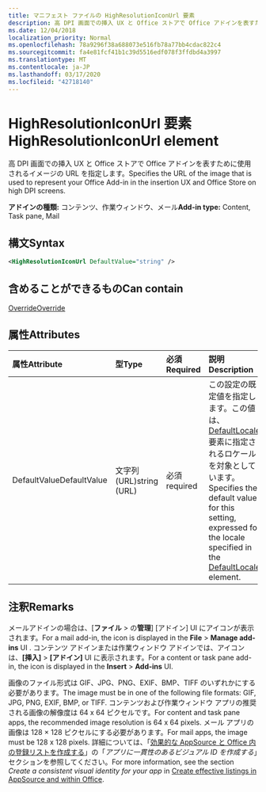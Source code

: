 ```yaml
---
title: マニフェスト ファイルの HighResolutionIconUrl 要素
description: 高 DPI 画面での挿入 UX と Office ストアで Office アドインを表すために使用されるイメージの URL を指定します。
ms.date: 12/04/2018
localization_priority: Normal
ms.openlocfilehash: 78a9296f38a688073e516fb78a77bb4cdac822c4
ms.sourcegitcommit: fa4e81fcf41b1c39d5516edf078f3ffdbd4a3997
ms.translationtype: MT
ms.contentlocale: ja-JP
ms.lasthandoff: 03/17/2020
ms.locfileid: "42718140"
---
```

# <a name="highresolutioniconurl-element"></a><span data-ttu-id="86262-103">HighResolutionIconUrl 要素</span><span class="sxs-lookup"><span data-stu-id="86262-103">HighResolutionIconUrl element</span></span>

<span data-ttu-id="86262-104">高 DPI 画面での挿入 UX と Office ストアで Office アドインを表すために使用されるイメージの URL を指定します。</span><span class="sxs-lookup"><span data-stu-id="86262-104">Specifies the URL of the image that is used to represent your Office Add-in in the insertion UX and Office Store on high DPI screens.</span></span>

<span data-ttu-id="86262-105">**アドインの種類:** コンテンツ、作業ウィンドウ、メール</span><span class="sxs-lookup"><span data-stu-id="86262-105">**Add-in type:** Content, Task pane, Mail</span></span>

## <a name="syntax"></a><span data-ttu-id="86262-106">構文</span><span class="sxs-lookup"><span data-stu-id="86262-106">Syntax</span></span>

```XML
<HighResolutionIconUrl DefaultValue="string" />
```

## <a name="can-contain"></a><span data-ttu-id="86262-107">含めることができるもの</span><span class="sxs-lookup"><span data-stu-id="86262-107">Can contain</span></span>

[<span data-ttu-id="86262-108">Override</span><span class="sxs-lookup"><span data-stu-id="86262-108">Override</span></span>](override.md)

## <a name="attributes"></a><span data-ttu-id="86262-109">属性</span><span class="sxs-lookup"><span data-stu-id="86262-109">Attributes</span></span>

|<span data-ttu-id="86262-110">**属性**</span><span class="sxs-lookup"><span data-stu-id="86262-110">**Attribute**</span></span>|<span data-ttu-id="86262-111">**型**</span><span class="sxs-lookup"><span data-stu-id="86262-111">**Type**</span></span>|<span data-ttu-id="86262-112">**必須**</span><span class="sxs-lookup"><span data-stu-id="86262-112">**Required**</span></span>|<span data-ttu-id="86262-113">**説明**</span><span class="sxs-lookup"><span data-stu-id="86262-113">**Description**</span></span>|
|:-----|:-----|:-----|:-----|
|<span data-ttu-id="86262-114">DefaultValue</span><span class="sxs-lookup"><span data-stu-id="86262-114">DefaultValue</span></span>|<span data-ttu-id="86262-115">文字列 (URL)</span><span class="sxs-lookup"><span data-stu-id="86262-115">string (URL)</span></span>|<span data-ttu-id="86262-116">必須</span><span class="sxs-lookup"><span data-stu-id="86262-116">required</span></span>|<span data-ttu-id="86262-117">この設定の既定値を指定します。この値は、[DefaultLocale](defaultlocale.md) 要素に指定されるロケールを対象としています。</span><span class="sxs-lookup"><span data-stu-id="86262-117">Specifies the default value for this setting, expressed for the locale specified in the [DefaultLocale](defaultlocale.md) element.</span></span>|

## <a name="remarks"></a><span data-ttu-id="86262-118">注釈</span><span class="sxs-lookup"><span data-stu-id="86262-118">Remarks</span></span>

<span data-ttu-id="86262-119">メールアドインの場合は、[**ファイル** > の**管理**] [アドイン] UI にアイコンが表示されます。</span><span class="sxs-lookup"><span data-stu-id="86262-119">For a mail add-in, the icon is displayed in the **File** > **Manage add-ins** UI .</span></span> <span data-ttu-id="86262-120">コンテンツ アドインまたは作業ウィンドウ アドインでは、アイコンは、**[挿入]** > **[アドイン]** UI に表示されます。</span><span class="sxs-lookup"><span data-stu-id="86262-120">For a content or task pane add-in, the icon is displayed in the **Insert** > **Add-ins** UI.</span></span>

<span data-ttu-id="86262-121">画像のファイル形式は GIF、JPG、PNG、EXIF、BMP、TIFF のいずれかにする必要があります。</span><span class="sxs-lookup"><span data-stu-id="86262-121">The image must be in one of the following file formats: GIF, JPG, PNG, EXIF, BMP, or TIFF.</span></span> <span data-ttu-id="86262-122">コンテンツおよび作業ウィンドウ アプリの推奨される画像の解像度は 64 x 64 ピクセルです。</span><span class="sxs-lookup"><span data-stu-id="86262-122">For content and task pane apps, the recommended image resolution is 64 x 64 pixels.</span></span> <span data-ttu-id="86262-123">メール アプリの画像は 128 × 128 ピクセルにする必要があります。</span><span class="sxs-lookup"><span data-stu-id="86262-123">For mail apps, the image must be 128 x 128 pixels.</span></span> <span data-ttu-id="86262-124">詳細については、「[効果的な AppSource と Office 内の登録リストを作成する](/office/dev/store/create-effective-office-store-listings#create-a-consistent-visual-identity)」の「_アプリに一貫性のあるビジュアル ID を作成する_」セクションを参照してください。</span><span class="sxs-lookup"><span data-stu-id="86262-124">For more information, see the section  _Create a consistent visual identity for your app_ in [Create effective listings in AppSource and within Office](/office/dev/store/create-effective-office-store-listings#create-a-consistent-visual-identity).</span></span>
